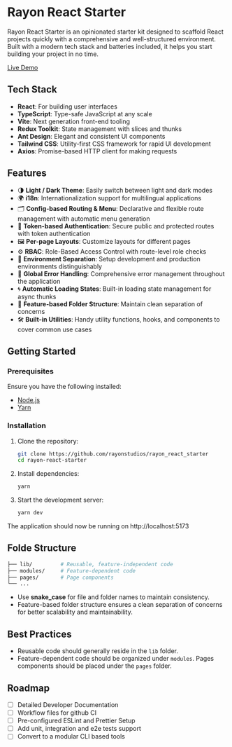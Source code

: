 # Rayon React Starter

Rayon React Starter is an opinionated starter kit designed to scaffold React projects quickly with a comprehensive and well-structured environment. Built with a modern tech stack and batteries included, it helps you start building your project in no time.

[Live Demo](https://rayon-react-starter.onrender.com/)

## Tech Stack

- **React**: For building user interfaces
- **TypeScript**: Type-safe JavaScript at any scale
- **Vite**: Next generation front-end tooling
- **Redux Toolkit**: State management with slices and thunks
- **Ant Design**: Elegant and consistent UI components
- **Tailwind CSS**: Utility-first CSS framework for rapid UI development
- **Axios**: Promise-based HTTP client for making requests

## Features

- 🌗 **Light / Dark Theme**: Easily switch between light and dark modes
- 🌍 **i18n**: Internationalization support for multilingual applications
- 🗂 **Config-based Routing & Menu**: Declarative and flexible route management with automatic menu generation
- 🔐 **Token-based Authentication**: Secure public and protected routes with token authentication
- 🖼 **Per-page Layouts**: Customize layouts for different pages
- ⚙️ **RBAC**: Role-Based Access Control with route-level role checks
- 🔄 **Environment Separation**: Setup development and production environments distinguishably
- 🚦 **Global Error Handling**: Comprehensive error management throughout the application
- 🌀 **Automatic Loading States**: Built-in loading state management for async thunks
- 📂 **Feature-based Folder Structure**: Maintain clean separation of concerns
- 🛠 **Built-in Utilities**: Handy utility functions, hooks, and components to cover common use cases

## Getting Started

### Prerequisites

Ensure you have the following installed:

- [Node.js](https://nodejs.org/)
- [Yarn](https://classic.yarnpkg.com/)

### Installation

1. Clone the repository:
    ```bash
    git clone https://github.com/rayonstudios/rayon_react_starter
    cd rayon-react-starter
    ```
2. Install dependencies:
    ```bash
    yarn
    ```
3. Start the development server:
    ```bash
    yarn dev
    ```

The application should now be running on http://localhost:5173

## Folde Structure

```bash
├── lib/         # Reusable, feature-independent code
├── modules/     # Feature-dependent code
├── pages/       # Page components
└── ...
```

- Use **snake_case** for file and folder names to maintain consistency.
- Feature-based folder structure ensures a clean separation of concerns for better scalability and maintainability.

## Best Practices

- Reusable code should generally reside in the `lib` folder.
- Feature-dependent code should be organized under `modules`.
Pages components should be placed under the `pages` folder.

## Roadmap

- [ ] Detailed Developer Documentation
- [ ] Workflow files for github CI
- [ ] Pre-configured ESLint and Prettier Setup
- [ ] Add unit, integration and e2e tests support
- [ ] Convert to a modular CLI based tools
